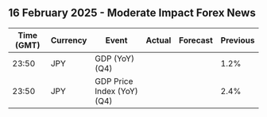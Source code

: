 ## 16 February 2025 - Moderate Impact Forex News

| Time (GMT) | Currency | Event | Actual | Forecast | Previous |
|------|----------|-------|--------|----------|----------|
| 23:50 | JPY | GDP (YoY) (Q4) |  |  | 1.2% |
| 23:50 | JPY | GDP Price Index (YoY) (Q4) |  |  | 2.4% |
